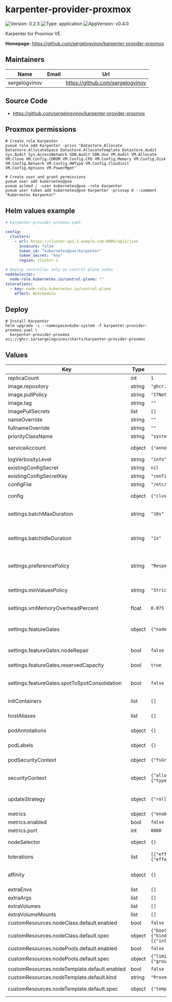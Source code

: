 # karpenter-provider-proxmox

![Version: 0.2.3](https://img.shields.io/badge/Version-0.2.3-informational?style=flat-square) ![Type: application](https://img.shields.io/badge/Type-application-informational?style=flat-square) ![AppVersion: v0.4.0](https://img.shields.io/badge/AppVersion-v0.4.0-informational?style=flat-square)

Karpenter for Proxmox VE.

**Homepage:** <https://github.com/sergelogvinov/karpenter-provider-proxmox>

## Maintainers

| Name | Email | Url |
| ---- | ------ | --- |
| sergelogvinov |  | <https://github.com/sergelogvinov> |

## Source Code

* <https://github.com/sergelogvinov/karpenter-provider-proxmox>

## Proxmox permissions

```shell
# Create role Karpenter
pveum role add Karpenter -privs "Datastore.Allocate Datastore.AllocateSpace Datastore.AllocateTemplate Datastore.Audit Sys.Audit Sys.AccessNetwork SDN.Audit SDN.Use VM.Audit VM.Allocate VM.Clone VM.Config.CDROM VM.Config.CPU VM.Config.Memory VM.Config.Disk VM.Config.Network VM.Config.HWType VM.Config.Cloudinit VM.Config.Options VM.PowerMgmt"

# Create user and grant permissions
pveum user add kubernetes@pve
pveum aclmod / -user kubernetes@pve -role Karpenter
pveum user token add kubernetes@pve Karpenter -privsep 0 --comment "Kubernetes Karpenter"
```

## Helm values example

```yaml
# karpenter-provider-proxmox.yaml

config:
  clusters:
    - url: https://cluster-api-1.exmple.com:8006/api2/json
      insecure: false
      token_id: "kubernetes@pve!karpenter"
      token_secret: "key"
      region: cluster-1

# Deploy controller only on control-plane nodes
nodeSelector:
  node-role.kubernetes.io/control-plane: ""
tolerations:
  - key: node-role.kubernetes.io/control-plane
    effect: NoSchedule
```

## Deploy

```shell
# Install Karpenter
helm upgrade -i --namespace=kube-system -f karpenter-provider-proxmox.yaml \
  karpenter-provider-proxmox oci://ghcr.io/sergelogvinov/charts/karpenter-provider-proxmox
```

## Values

| Key | Type | Default | Description |
|-----|------|---------|-------------|
| replicaCount | int | `1` |  |
| image.repository | string | `"ghcr.io/sergelogvinov/karpenter-provider-proxmox"` | Proxmox Karpenter image. |
| image.pullPolicy | string | `"IfNotPresent"` | Always or IfNotPresent |
| image.tag | string | `""` | Overrides the image tag whose default is the chart appVersion. |
| imagePullSecrets | list | `[]` |  |
| nameOverride | string | `""` |  |
| fullnameOverride | string | `""` |  |
| priorityClassName | string | `"system-cluster-critical"` | Controller pods priorityClassName. |
| serviceAccount | object | `{"annotations":{},"create":true,"name":""}` | Pods Service Account. ref: https://kubernetes.io/docs/tasks/configure-pod-container/configure-service-account/ |
| logVerbosityLevel | string | `"info"` | Log verbosity level. Can be one of 'debug', 'info', or 'error' |
| existingConfigSecret | string | `nil` | Proxmox cluster config stored in secrets. |
| existingConfigSecretKey | string | `"config.yaml"` | Proxmox cluster config stored in secrets key. |
| configFile | string | `"/etc/proxmox/config.yaml"` | Proxmox cluster config path. |
| config | object | `{"clusters":[]}` | Proxmox cluster config. ref: https://github.com/sergelogvinov/karpenter-provider-proxmox/blob/main/docs/install.md |
| settings.batchMaxDuration | string | `"10s"` | The maximum length of a batch window. The longer this is, the more pods we can consider for provisioning at one time which usually results in fewer but larger nodes. |
| settings.batchIdleDuration | string | `"1s"` | The maximum amount of time with no new ending pods that if exceeded ends the current batching window. If pods arrive faster than this time, the batching window will be extended up to the maxDuration. If they arrive slower, the pods will be batched separately. |
| settings.preferencePolicy | string | `"Respect"` | How the Karpenter scheduler should treat preferences. Preferences include preferredDuringSchedulingIgnoreDuringExecution node and pod affinities/anti-affinities and ScheduleAnyways topologySpreadConstraints. Can be one of 'Ignore' and 'Respect' |
| settings.minValuesPolicy | string | `"Strict"` | How the Karpenter scheduler treats min values. Options include 'Strict' (fails scheduling when min values can't be met) and 'BestEffort' (relaxes min values when they can't be met). |
| settings.vmMemoryOverheadPercent | float | `0.075` | The VM memory overhead as a percent that will be subtracted from the total memory for all instance types. The value of `0.075` equals to 7.5%. |
| settings.featureGates | object | `{"nodeRepair":false,"reservedCapacity":true,"spotToSpotConsolidation":false}` | Feature Gate configuration values. Feature Gates will follow the same graduation process and requirements as feature gates in Kubernetes. More information here https://kubernetes.io/docs/reference/command-line-tools-reference/feature-gates/#feature-gates-for-alpha-or-beta-features. |
| settings.featureGates.nodeRepair | bool | `false` | nodeRepair is ALPHA and is disabled by default. Setting this to true will enable node repair. |
| settings.featureGates.reservedCapacity | bool | `true` | reservedCapacity is BETA and is enabled by default. Setting this will enable native on-demand capacity reservation support. |
| settings.featureGates.spotToSpotConsolidation | bool | `false` | spotToSpotConsolidation is ALPHA and is disabled by default. Setting this to true will enable spot replacement consolidation for both single and multi-node consolidation. |
| initContainers | list | `[]` | Add additional init containers for the CSI controller pods. ref: https://kubernetes.io/docs/concepts/workloads/pods/init-containers/ |
| hostAliases | list | `[]` | hostAliases Deployment pod host aliases ref: https://kubernetes.io/docs/tasks/network/customize-hosts-file-for-pods/ |
| podAnnotations | object | `{}` | Annotations for controller pod. ref: https://kubernetes.io/docs/concepts/overview/working-with-objects/annotations/ |
| podLabels | object | `{}` | Labels for controller pod. ref: https://kubernetes.io/docs/concepts/overview/working-with-objects/labels/ |
| podSecurityContext | object | `{"fsGroup":65532,"fsGroupChangePolicy":"OnRootMismatch","runAsGroup":65532,"runAsNonRoot":true,"runAsUser":65532}` | Controller Security Context. ref: https://kubernetes.io/docs/tasks/configure-pod-container/security-context/#set-the-security-context-for-a-pod |
| securityContext | object | `{"allowPrivilegeEscalation":false,"capabilities":{"drop":["ALL"]},"readOnlyRootFilesystem":true,"seccompProfile":{"type":"RuntimeDefault"}}` | Controller Container Security Context. ref: https://kubernetes.io/docs/tasks/configure-pod-container/security-context/#set-the-security-context-for-a-pod |
| updateStrategy | object | `{"rollingUpdate":{"maxUnavailable":1},"type":"RollingUpdate"}` | Controller deployment update strategy type. ref: https://kubernetes.io/docs/concepts/workloads/controllers/deployment/#updating-a-deployment |
| metrics | object | `{"enabled":false,"port":8080,"type":"annotation"}` | Prometheus metrics |
| metrics.enabled | bool | `false` | Enable Prometheus metrics. |
| metrics.port | int | `8080` | Prometheus metrics port. |
| nodeSelector | object | `{}` | Node labels for controller assignment. ref: https://kubernetes.io/docs/user-guide/node-selection/ |
| tolerations | list | `[{"effect":"NoSchedule","key":"node-role.kubernetes.io/control-plane","operator":"Exists"},{"effect":"NoSchedule","key":"node.cloudprovider.kubernetes.io/uninitialized","operator":"Exists"}]` | Tolerations for controller assignment. ref: https://kubernetes.io/docs/concepts/configuration/taint-and-toleration/ |
| affinity | object | `{}` | Affinity for controller assignment. ref: https://kubernetes.io/docs/concepts/configuration/assign-pod-node/#affinity-and-anti-affinity |
| extraEnvs | list | `[]` | Any extra environments for Karpenter |
| extraArgs | list | `[]` | Any extra arguments for Karpenter |
| extraVolumes | list | `[]` | Additional volumes for Pods |
| extraVolumeMounts | list | `[]` | Additional volume mounts for Pods |
| customResources.nodeClass.default.enabled | bool | `false` | Create Proxmox Node Class 'default' |
| customResources.nodeClass.default.spec | object | `{"bootDevice":{"size":"30Gi"},"instanceTemplateRef":{"kind":"ProxmoxUnmanagedTemplate","name":"default"},"securityGroups":[{"interface":"net0","name":"kubernetes"}],"tags":["karpenter"]}` | Raw spec of ProxmoxNodeClass refs: https://github.com/sergelogvinov/karpenter-provider-proxmox/blob/main/docs/nodeclass.md |
| customResources.nodePools.default.enabled | bool | `false` | Create Karpenter Node Pool 'default' |
| customResources.nodePools.default.spec | object | `{"limits":{"cpu":"64","memory":"512Gi"},"template":{"spec":{"nodeClassRef":{"group":"karpenter.proxmox.sinextra.dev","kind":"ProxmoxNodeClass","name":"default"}}}}` | Raw spec of Node Pool refs: https://karpenter.sh/docs/concepts/nodepools |
| customResources.nodeTemplate.default.enabled | bool | `false` | Create Proxmox Virtual Machine Template 'default' |
| customResources.nodeTemplate.default.kind | string | `"ProxmoxUnmanagedTemplate"` | Kind of template can be: ProxmoxUnmanagedTemplate or ProxmoxTemplate |
| customResources.nodeTemplate.default.spec | object | `{"templateName":"talos"}` | Raw spec of Template refs: https://github.com/sergelogvinov/karpenter-provider-proxmox/blob/main/docs/nodetemplateclass.md |
